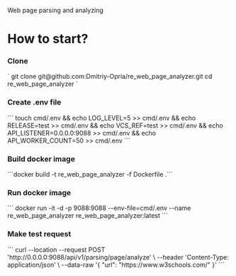 Web page parsing and analyzing 

<h1>How to start?</h1>

<h3>Clone</h3>
`
git clone git@github.com:Dmitriy-Opria/re_web_page_analyzer.git
cd re_web_page_analyzer
`
<h3>Create .env file</h3>
```
touch cmd/.env &&
echo LOG_LEVEL=5 >> cmd/.env &&
echo RELEASE=test >> cmd/.env &&
echo VCS_REF=test >> cmd/.env &&
echo API_LISTENER=0.0.0.0:9088 >> cmd/.env &&
echo API_WORKER_COUNT=50 >> cmd/.env
```
<h3>Build docker image</h3>
```docker build -t re_web_page_analyzer -f Dockerfile .```
<h3>Run docker image</h3>
```
docker run -it -d -p 9088:9088 --env-file=cmd/.env --name re_web_page_analyzer re_web_page_analyzer:latest
```
<h3>Make test request</h3>
```
curl --location --request POST 'http://0.0.0.0:9088/api/v1/parsing/page/analyze' \
--header 'Content-Type: application/json' \
--data-raw '{
    "url": "https://www.w3schools.com/"
}'
```
